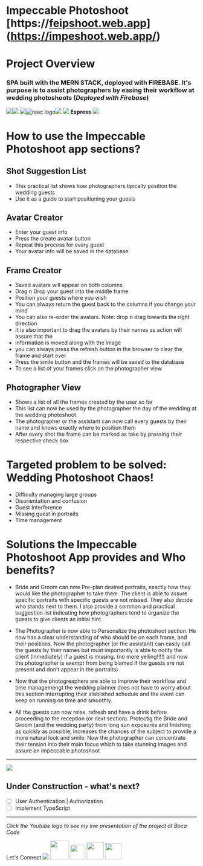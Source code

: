 # Impeccable Photoshoot [https://[feipshoot.web.app](https://impeshoot.web.app/)](https://impeshoot.web.app/)

# Project Overview

### SPA built with the MERN STACK, deployed with FIREBASE. It's purpose is to assist photographers by easing their workflow at wedding photoshoots (*Deployed with Firebase*)
 <img src="https://img.icons8.com/external-tal-revivo-shadow-tal-revivo/48/000000/external-html-5-is-a-software-solution-stack-that-defines-the-properties-and-behaviors-of-web-page-logo-shadow-tal-revivo.png"/><img src="https://img.icons8.com/color/48/000000/css3.png"/>  <img src="https://img.icons8.com/color/48/000000/javascript--v1.png"/><img alt="reac logo" src="https://img.icons8.com/ultraviolet/48/react--v1.png" /><img src="https://img.icons8.com/color/48/000000/mongodb.png"/> <img src="https://img.icons8.com/color/48/000000/nodejs.png"/>
 **Express** <img src="https://img.icons8.com/color/48/000000/firebase.png"/>

# How to use the Impeccable Photoshoot app sections?

## Shot Suggestion List

- This practical list shows how photographers tipically position the wedding guests
- Use it as a guide to start positioning your guests

## Avatar Creator

- Enter your guest info
- Press the create avatar button
- Repeat this process for every guest
- Your avatar info will be saved in the database

## Frame Creator

-  Saved avatars will appear on both columns
-  Drag n Drop your guest into the middle frame
-  Position your guests where you wish
-  You can always return the guest back to the columns if you change your mind
-  You can also re-order the avatars. Note: drop n drag towards the right direction
-  It is also important to drag the avatars by their names as action will assure that the
-  information is moved along with the image
-  you can always press the refresh button in the browser to clear the frame and start over
-  Press the smile button and the frames will be saved to the database 
-  To see a list of your frames click on the photographer view

## Photographer View

- Shows a list of all the frames created by the user so far
- This list can now be used by the photographer the day of the wedding at the wedding photoshoot
- The photographer or the assistant can now call every guests by their name and knows exactly where to position them
- After every shot the frame can be marked as take by pressing their respective check box

# Targeted problem to be solved: Wedding Photoshoot Chaos!

- Difficulty managing large groups
- Disorientation and confusion 
- Guest Interference 
- Missing guest in portraits
- Time management

# Solutions the Impeccable Photoshoot App provides and Who benefits?


- Bride and Groom can now Pre-plan desired portraits, exactly how they would like the photographer to take them. The client is able to assure specific portraits with specific guests are not missed. They also decide who stands next to them. I also provide a common and practical suggestion list indicating how photographers tend to organize the guests to give clients an initial hint.


- The Photographer is now able to Personalize the photoshoot section. He now has a clear understanding of who should be on each frame, and their positions. Now the photographer (or the assistant) can easily call the guests by their names but must importantly is able to notify the client (inmediately) if a guest is missing.  (no more yelling!!!!) and now the photographer is exempt from being blamed if the guests are not present and don't appear in the portraits)


- Now that the photogreaphers are able to Improve their workflow and time managemengt the wedding planner does not have to worry about this section interrupting their stablished schedule and the event can keep on running on time and smoothly.

- All the guests can now relax, refresh and have a drink before proceeding to the reception (or next section). Protectig the Bride and Groom (and the wedding party) from long sun exposures and finishing as quickly as possible, increases the chances of the subject to provide a more natural look and smile. Now the photographer can concentrate their tension into their main focus which to take stunning images and assure an impeccable photoshoot


---


 <img src="https://img.icons8.com/flat-round/30/000000/under-construction--v1.png"/> 
 
 ## Under Construction - what's next?
- [ ] User Authentication | Authorization
- [ ] Implement TypeScript
---
*Click the Youtube logo to see my live presentation of the project at Boca Code*

Let's Connect <img src="https://img.icons8.com/external-flatart-icons-outline-flatarticons/64/000000/external-connect-strategy-and-management-flatart-icons-outline-flatarticons.png"/> 
[<img src="https://img.icons8.com/fluency/48/000000/youtube-play.png" height="50px"/>](https://youtu.be/3GwBpXjyt1c)
[<img src="https://bocacode.com/assets/images/bc-logos/bc-icon-adjust.png" height="39px"/>](https://bocacode.com/candidates/software-engineer/dariel-mera)
[<img src="https://img.icons8.com/ios-filled/50/000000/linkedin-circled--v1.png" height="45px"/>](https://www.linkedin.com/in/dariel-mera-b6454057/)
[<img src="https://techhubsouthflorida.org/wp-content/uploads/2021/09/Tech-Hub-Vertical-WHITE-Logo.png" height="43px"/>](https://techhubsouthflorida.org/hack-for-inclusion-event/?utm_source=TECH+HUB+SOUTH+FLORIDA&utm_campaign=1a713feb7d-Newsletter_6_NEW9_4_2015_COPY_01&utm_medium=email&utm_term=0_b713bd7972-1a713feb7d-158993226&mc_cid=1a713feb7d&mc_eid=f81c203332)
